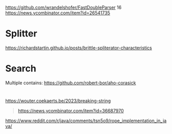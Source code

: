 https://github.com/wrandelshofer/FastDoubleParser 16
 https://news.ycombinator.com/item?id=26541735

# Splitter
https://richardstartin.github.io/posts/brittle-spliterator-characteristics

# Search

Multiple contains:
https://github.com/robert-bor/aho-corasick

#
https://wouter.coekaerts.be/2023/breaking-string
> https://news.ycombinator.com/item?id=36687970

https://www.reddit.com/r/java/comments/tsn5o9/rope_implementation_in_java/